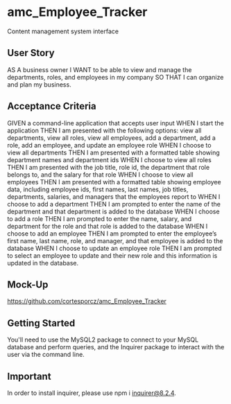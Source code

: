 # amc_Employee_Tracker
Content management system interface

## User Story
AS A business owner
I WANT to be able to view and manage the departments, roles, and employees in my company
SO THAT I can organize and plan my business.

## Acceptance Criteria
GIVEN a command-line application that accepts user input
WHEN I start the application
THEN I am presented with the following options: view all departments, view all roles, view all employees, add a department, add a role, add an employee, and update an employee role
WHEN I choose to view all departments
THEN I am presented with a formatted table showing department names and department ids
WHEN I choose to view all roles
THEN I am presented with the job title, role id, the department that role belongs to, and the salary for that role
WHEN I choose to view all employees
THEN I am presented with a formatted table showing employee data, including employee ids, first names, last names, job titles, departments, salaries, and managers that the employees report to
WHEN I choose to add a department
THEN I am prompted to enter the name of the department and that department is added to the database
WHEN I choose to add a role
THEN I am prompted to enter the name, salary, and department for the role and that role is added to the database
WHEN I choose to add an employee
THEN I am prompted to enter the employee’s first name, last name, role, and manager, and that employee is added to the database
WHEN I choose to update an employee role
THEN I am prompted to select an employee to update and their new role and this information is updated in the database.

## Mock-Up

https://github.com/cortesporcz/amc_Employee_Tracker


## Getting Started
You'll need to use the MySQL2 package to connect to your MySQL database and perform queries, and the Inquirer package to interact with the user via the command line.

## Important
In order to install inquirer, please use npm i inquirer@8.2.4.